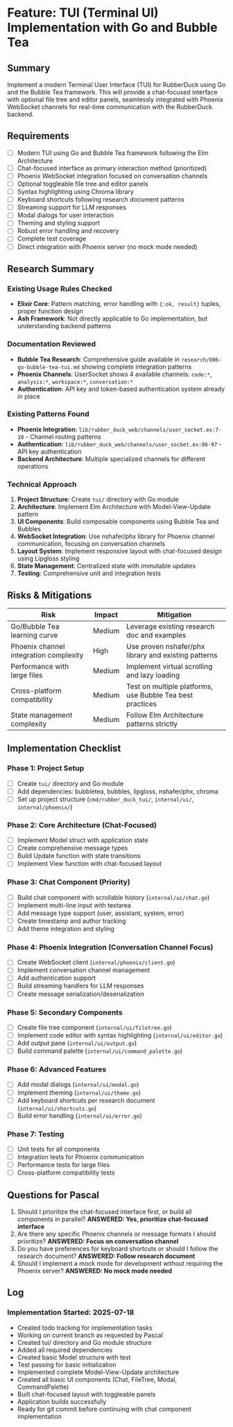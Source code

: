 # Feature: TUI (Terminal UI) Implementation with Go and Bubble Tea

## Summary
Implement a modern Terminal User Interface (TUI) for RubberDuck using Go and the Bubble Tea framework. This will provide a chat-focused interface with optional file tree and editor panels, seamlessly integrated with Phoenix WebSocket channels for real-time communication with the RubberDuck backend.

## Requirements
- [ ] Modern TUI using Go and Bubble Tea framework following the Elm Architecture
- [ ] Chat-focused interface as primary interaction method (prioritized)
- [ ] Phoenix WebSocket integration focused on conversation channels
- [ ] Optional toggleable file tree and editor panels
- [ ] Syntax highlighting using Chroma library
- [ ] Keyboard shortcuts following research document patterns
- [ ] Streaming support for LLM responses
- [ ] Modal dialogs for user interaction
- [ ] Theming and styling support
- [ ] Robust error handling and recovery
- [ ] Complete test coverage
- [ ] Direct integration with Phoenix server (no mock mode needed)

## Research Summary

### Existing Usage Rules Checked
- **Elixir Core**: Pattern matching, error handling with `{:ok, result}` tuples, proper function design
- **Ash Framework**: Not directly applicable to Go implementation, but understanding backend patterns

### Documentation Reviewed
- **Bubble Tea Research**: Comprehensive guide available in `research/006-go-bubble-tea-tui.md` showing complete integration patterns
- **Phoenix Channels**: UserSocket shows 4 available channels: `code:*`, `analysis:*`, `workspace:*`, `conversation:*`
- **Authentication**: API key and token-based authentication system already in place

### Existing Patterns Found
- **Phoenix Integration**: `lib/rubber_duck_web/channels/user_socket.ex:7-10` - Channel routing patterns
- **Authentication**: `lib/rubber_duck_web/channels/user_socket.ex:86-97` - API key authentication
- **Backend Architecture**: Multiple specialized channels for different operations

### Technical Approach
1. **Project Structure**: Create `tui/` directory with Go module
2. **Architecture**: Implement Elm Architecture with Model-View-Update pattern
3. **UI Components**: Build composable components using Bubble Tea and Bubbles
4. **WebSocket Integration**: Use nshafer/phx library for Phoenix channel communication, focusing on conversation channels
5. **Layout System**: Implement responsive layout with chat-focused design using Lipgloss styling
6. **State Management**: Centralized state with immutable updates
7. **Testing**: Comprehensive unit and integration tests

## Risks & Mitigations

| Risk | Impact | Mitigation |
|------|--------|------------|
| Go/Bubble Tea learning curve | Medium | Leverage existing research doc and examples |
| Phoenix channel integration complexity | High | Use proven nshafer/phx library and existing patterns |
| Performance with large files | Medium | Implement virtual scrolling and lazy loading |
| Cross-platform compatibility | Medium | Test on multiple platforms, use Bubble Tea best practices |
| State management complexity | Medium | Follow Elm Architecture patterns strictly |

## Implementation Checklist

### Phase 1: Project Setup
- [ ] Create `tui/` directory and Go module
- [ ] Add dependencies: bubbletea, bubbles, lipgloss, nshafer/phx, chroma
- [ ] Set up project structure (`cmd/rubber_duck_tui/`, `internal/ui/`, `internal/phoenix/`)

### Phase 2: Core Architecture (Chat-Focused)
- [ ] Implement Model struct with application state
- [ ] Create comprehensive message types
- [ ] Build Update function with state transitions
- [ ] Implement View function with chat-focused layout

### Phase 3: Chat Component (Priority)
- [ ] Build chat component with scrollable history (`internal/ui/chat.go`)
- [ ] Implement multi-line input with textarea
- [ ] Add message type support (user, assistant, system, error)
- [ ] Create timestamp and author tracking
- [ ] Add theme integration and styling

### Phase 4: Phoenix Integration (Conversation Channel Focus)
- [ ] Create WebSocket client (`internal/phoenix/client.go`)
- [ ] Implement conversation channel management
- [ ] Add authentication support
- [ ] Build streaming handlers for LLM responses
- [ ] Create message serialization/deserialization

### Phase 5: Secondary Components
- [ ] Create file tree component (`internal/ui/filetree.go`)
- [ ] Implement code editor with syntax highlighting (`internal/ui/editor.go`)
- [ ] Add output pane (`internal/ui/output.go`)
- [ ] Build command palette (`internal/ui/command_palette.go`)

### Phase 6: Advanced Features
- [ ] Add modal dialogs (`internal/ui/modal.go`)
- [ ] Implement theming (`internal/ui/theme.go`)
- [ ] Add keyboard shortcuts per research document (`internal/ui/shortcuts.go`)
- [ ] Build error handling (`internal/ui/error.go`)

### Phase 7: Testing
- [ ] Unit tests for all components
- [ ] Integration tests for Phoenix communication
- [ ] Performance tests for large files
- [ ] Cross-platform compatibility tests

## Questions for Pascal
1. Should I prioritize the chat-focused interface first, or build all components in parallel? **ANSWERED: Yes, prioritize chat-focused interface**
2. Are there any specific Phoenix channels or message formats I should prioritize? **ANSWERED: Focus on conversation channel**
3. Do you have preferences for keyboard shortcuts or should I follow the research document? **ANSWERED: Follow research document**
4. Should I implement a mock mode for development without requiring the Phoenix server? **ANSWERED: No mock mode needed**

## Log

### Implementation Started: 2025-07-18
- Created todo tracking for implementation tasks
- Working on current branch as requested by Pascal
- Created tui/ directory and Go module structure
- Added all required dependencies
- Created basic Model structure with test
- Test passing for basic initialization
- Implemented complete Model-View-Update architecture
- Created all basic UI components (Chat, FileTree, Modal, CommandPalette)
- Built chat-focused layout with toggleable panels
- Application builds successfully
- Ready for git commit before continuing with chat component implementation